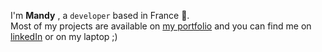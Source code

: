 I'm **Mandy** , a `developer` based in France 🥖. 
</br>
Most of my projects are available on <a href="https://mdytrl.com/" target="_blank">my portfolio</a> and you can find me on <a href="https://www.linkedin.com/in/mandy-thorel" target="_blank">linkedIn</a> or on my laptop ;) 

<!--- comments plugins

#<h4>✨Favorite Stacks</h4> 

<img src="https://ziadoua.github.io/m3-Markdown-Badges/badges/React/react3.svg" height="23" /> <img src="https://ziadoua.github.io/m3-Markdown-Badges/badges/TypeScript/typescript2.svg"  height="23"/> <img src="https://ziadoua.github.io/m3-Markdown-Badges/badges/NextJS/nextjs1.svg" height="23"/> <img src="https://ziadoua.github.io/m3-Markdown-Badges/badges/TailwindCSS/tailwindcss3.svg"  height="23"/>

[![GitHub Streak](https://streak-stats.demolab.com?user=MandyTrl&border_radius=15&locale=fr&card_width=470&card_height=150&ring=FFD6AF&background=EBF4FF&border=00315D&stroke=00315D&fire=FFD6AF&currStreakNum=00315D&sideNums=00315D&currStreakLabel=00315D&sideLabels=00315D&dates=435494)](https://git.io/streak-stats)

[<img src="https://www.codewars.com/users/MdyTrl/badges/small" alt="" />](https://www.codewars.com/users/MdyTrl)

[<img src="https://www.codewars.com/users/MdyTrl/badges/small" alt="" />](https://www.codewars.com/users/MdyTrl) badge Codewars
[![SVG Banners](https://svg-banners.vercel.app/api?type=typeWriter&text1=👋%20Hi%20!%20Welcome%20on%20my%20Github%20profil&height=200)](https://github.com/Akshay090/svg-banners) banner typing
[![fav-stacks](https://skillicons.dev/icons?i=react,next,typescript,tailwind)](https://skillicons.dev) list of icons
<img src="https://github-profile-trophy.vercel.app/?username=mandytrl&title=Commits,Repositories,Followers&theme=oldie&margin-w=5&no-frame=true"  alt="" /> cool trophys on github
<img align="center" src="https://github-readme-stats.vercel.app/api?username=mandytrl&show_icons=true&locale=en" alt="mandytrl" /> github metrics
<img src="https://github-readme-stats.vercel.app/api/top-langs?username=mandytrl&show_icons=true&locale=en&layout=compact" alt="mandytrl" /> most languages use


